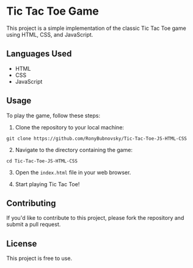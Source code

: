 # Tic Tac Toe Game

This project is a simple implementation of the classic Tic Tac Toe game using HTML, CSS, and JavaScript.

## Languages Used

- HTML
- CSS
- JavaScript

## Usage

To play the game, follow these steps:

1. Clone the repository to your local machine:

  `git clone https://github.com/RonyBubnovsky/Tic-Tac-Toe-JS-HTML-CSS`

2. Navigate to the directory containing the game:

  `cd Tic-Tac-Toe-JS-HTML-CSS`

3. Open the `index.html` file in your web browser.

4. Start playing Tic Tac Toe!

## Contributing

If you'd like to contribute to this project, please fork the repository and submit a pull request.

## License

This project is free to use.
